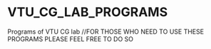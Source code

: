 # VTU_CG_LAB_PROGRAMS
Programs of VTU CG lab 
//FOR THOSE WHO NEED TO USE THESE PROGRAMS PLEASE FEEL FREE TO DO SO
